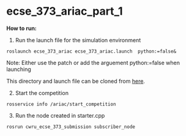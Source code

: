 # ecse_373_ariac_part_1

**How to run:**

1. Run the launch file for the simulation environment

```
roslaunch ecse_373_ariac ecse_373_ariac.launch  python:=false&
```
Note: Either use the patch or add the arguement python:=false when launching

This directory and launch file can be cloned from [here](https://github.com/cwru-eecs-373/ecse_373_ariac).

2. Start the competition

```
rosservice info /ariac/start_competition
```

3. Run the node created in starter.cpp

```
rosrun cwru_ecse_373_submission subscriber_node
```
